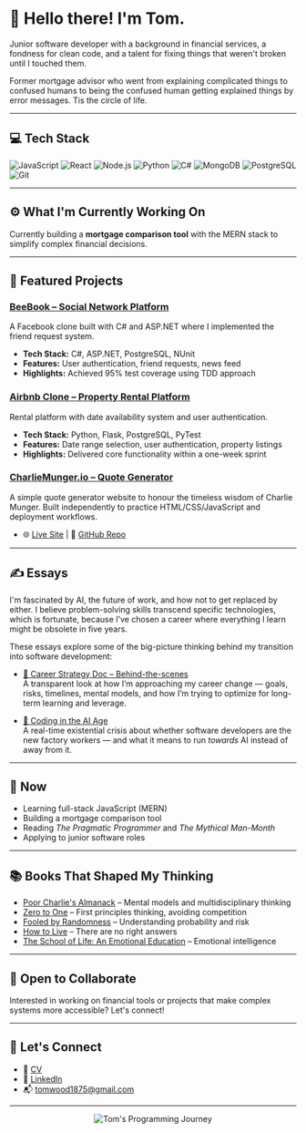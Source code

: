 # 👋 Hello there! I'm Tom.

Junior software developer with a background in financial services, a fondness for clean code, and a talent for fixing things that weren't broken until I touched them.

Former mortgage advisor who went from explaining complicated things to confused humans to being the confused human getting explained things by error messages. Tis the circle of life.

---

## 💻 Tech Stack

![JavaScript](https://img.shields.io/badge/-JavaScript-F7DF1E?style=flat-square&logo=javascript&logoColor=black)
![React](https://img.shields.io/badge/-React-61DAFB?style=flat-square&logo=react&logoColor=black)
![Node.js](https://img.shields.io/badge/-Node.js-339933?style=flat-square&logo=nodedotjs&logoColor=white)
![Python](https://img.shields.io/badge/-Python-3776AB?style=flat-square&logo=python&logoColor=white)
![C#](https://img.shields.io/badge/-C%23-239120?style=flat-square&logo=csharp&logoColor=white)
![MongoDB](https://img.shields.io/badge/-MongoDB-47A248?style=flat-square&logo=mongodb&logoColor=white)
![PostgreSQL](https://img.shields.io/badge/-PostgreSQL-336791?style=flat-square&logo=postgresql&logoColor=white)
![Git](https://img.shields.io/badge/-Git-F05032?style=flat-square&logo=git&logoColor=white)

---

## ⚙️ What I'm Currently Working On

Currently building a **mortgage comparison tool** with the MERN stack to simplify complex financial decisions.

---

## 🚀 Featured Projects

### [BeeBook – Social Network Platform](https://github.com/doowmot/beebook)
A Facebook clone built with C# and ASP.NET where I implemented the friend request system.
- **Tech Stack:** C#, ASP.NET, PostgreSQL, NUnit
- **Features:** User authentication, friend requests, news feed
- **Highlights:** Achieved 95% test coverage using TDD approach

### [Airbnb Clone – Property Rental Platform](https://github.com/doowmot/airbnb-clone)
Rental platform with date availability system and user authentication.
- **Tech Stack:** Python, Flask, PostgreSQL, PyTest
- **Features:** Date range selection, user authentication, property listings
- **Highlights:** Delivered core functionality within a one-week sprint

### [CharlieMunger.io – Quote Generator](https://www.charliemunger.io)
A simple quote generator website to honour the timeless wisdom of Charlie Munger. Built independently to practice HTML/CSS/JavaScript and deployment workflows.  
- 🌐 [Live Site](https://www.charliemunger.io) |  📂 [GitHub Repo](https://github.com/doowmot/charlie-munger-quote-generator)

---

## ✍️ Essays

I'm fascinated by AI, the future of work, and how not to get replaced by either. I believe problem-solving skills transcend specific technologies, which is fortunate, because I’ve chosen a career where everything I learn might be obsolete in five years.

These essays explore some of the big-picture thinking behind my transition into software development:

- [🧭 Career Strategy Doc – Behind-the-scenes](https://docs.google.com/document/d/1hi01kRs79aZP8ZkzUi_VJVG4L0HBHfZgvSvJGStpb98/edit?usp=sharing)  
  A transparent look at how I’m approaching my career change — goals, risks, timelines, mental models, and how I’m trying to optimize for long-term learning and leverage.

- [📘 Coding in the AI Age](https://docs.google.com/document/d/1jqmoxbzrKSAWJupv9jY1yvDVaN5jnBEXSvrVrwJVV6I/edit?usp=sharing)  
  A real-time existential crisis about whether software developers are the new factory workers — and what it means to run *towards* AI instead of away from it.

---

## 📆 Now

- Learning full-stack JavaScript (MERN)
- Building a mortgage comparison tool
- Reading *The Pragmatic Programmer* and *The Mythical Man-Month*
- Applying to junior software roles

---

## 📚 Books That Shaped My Thinking

- [Poor Charlie's Almanack](https://www.google.com/search?q=poor+charlie%27s+almanack+book) – Mental models and multidisciplinary thinking
- [Zero to One](https://www.google.com/search?q=zero+to+one+peter+thiel+book) – First principles thinking, avoiding competition
- [Fooled by Randomness](https://www.google.com/search?q=fooled+by+randomness+nassim+taleb+book) – Understanding probability and risk
- [How to Live](https://www.google.com/search?q=how+to+live+derek+sivers+book) – There are no right answers
- [The School of Life: An Emotional Education](https://www.google.com/search?q=the+school+of+life+an+emotional+education+book) – Emotional intelligence

---

## 🤝 Open to Collaborate

Interested in working on financial tools or projects that make complex systems more accessible? Let's connect!

---

## 🛜 Let's Connect

- 📄 [CV](https://drive.google.com/file/d/1daRZLhpyyvT9FskpCKbKd3shHYkFsH1E/view?usp=sharing)  
- 📎 [LinkedIn](https://www.linkedin.com/in/doowmot)  
- 📬 tomwood1875@gmail.com

---

<p align="center">
  <img src="https://pbs.twimg.com/media/BoUn8iUIgAAq-CU.png" alt="Tom's Programming Journey"/>
</p>
